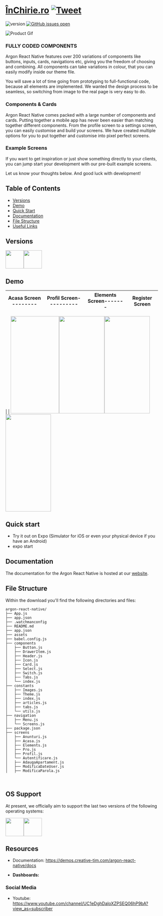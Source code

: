# [ÎnChirie.ro](https://creativetimofficial.github.io/argon-react-native/docs/#) [![Tweet](https://img.shields.io/youtube/likes/f75IBP8j_e0?style=social)](https://www.youtube.com/watch?v=f75IBP8j_e0)


 ![version](https://img.shields.io/badge/version-1.4.0-blue.svg)  [![GitHub issues open](https://img.shields.io/github/issues/creativetimofficial/argon-react-native.svg?style=flat)](https://github.com/mgherasim97/InChirie.ro-frontend/tree/features/productPage/argon-react-native-master) 


![Product Gif](https://scontent.fotp1-1.fna.fbcdn.net/v/t1.0-9/104053460_3065017330283377_7807393785801762536_n.jpg?_nc_cat=111&_nc_sid=8024bb&_nc_oc=AQnfp8x0V0QU_JvCIIHXSk2JQil05tSvFsjiJ5zduBTMShDMusOlbHYFp0eO_pr5-Bo&_nc_ht=scontent.fotp1-1.fna&oh=da3a68da87db3e911a4fc3c40444a2aa&oe=5F0CC8E7)



### FULLY CODED COMPONENTS

Argon React Native features over 200 variations of components like buttons, inputs, cards, navigations etc, giving you the freedom of choosing and combining. All components can take variations in colour, that you can easily modify inside our theme file.

You will save a lot of time going from prototyping to full-functional code, because all elements are implemented. We wanted the design process to be seamless, so switching from image to the real page is very easy to do.

### Components & Cards
Argon React Native comes packed with a large number of components and cards. Putting together a mobile app has never been easier than matching together different components. From the profile screen to a settings screen, you can easily customise and build your screens. We have created multiple options for you to put together and customise into pixel perfect screens. 

### Example Screens
If you want to get inspiration or just show something directly to your clients, you can jump start your development with our pre-built example screens. 


Let us know your thoughts below. And good luck with development!


## Table of Contents

* [Versions](#versions) 
* [Demo](#demo)
* [Quick Start](#quick-start)
* [Documentation](#documentation)
* [File Structure](#file-structure)
* [Useful Links](#useful-links)

## Versions

[<img src="https://github.com/creativetimofficial/public-assets/blob/master/logos/html-logo.jpg?raw=true" width="60" height="60" />](https://www.creative-tim.com/product/argon-design-system)[<img src="https://github.com/creativetimofficial/public-assets/blob/master/logos/react-native-logo.jpg?raw=true" width="60" height="60" />](https://www.creative-tim.com/product/argon-react-native)


## Demo

| Acasa Screen  -------- | Profil Screen---------- | Elements Screen------- | Register Screen |
| ---- | --- | --- | --- |
|
|
[<img src="https://scontent.fotp1-1.fna.fbcdn.net/v/t1.0-9/104332456_3065025350282575_6058928127639768554_n.jpg?_nc_cat=111&_nc_sid=110474&_nc_oc=AQkLcjj_pYb-8IN1LiybC2O1HaYLwkvTXtSXiMYbs0PSPddQzEjjkRpp1GP4MhlnOaI&_nc_ht=scontent.fotp1-1.fna&oh=02514a4fa298e416939f091368b3dd38&oe=5F0B573A" width="160" height="320" />](https://www.creative-tim.com/product/argon-design-system)[<img src="https://scontent.fotp1-1.fna.fbcdn.net/v/t1.0-9/104464327_3065025343615909_2129388247269892469_n.jpg?_nc_cat=111&_nc_sid=110474&_nc_oc=AQkTCo2L6olA45SN2Mf4Q-ms9v2BWPFm22s67tdL0Av6_PHdzb4Dn-bGbWFa-bMNhLQ&_nc_ht=scontent.fotp1-1.fna&oh=1e0bf325d2e4c1d2c68f364a5b7e002b&oe=5F0A5038" width="150" height="320" />](https://www.creative-tim.com/product/vue-argon-design-system)[<img src="https://scontent.fotp1-2.fna.fbcdn.net/v/t1.0-9/104432001_3065025503615893_1415493301335997109_n.jpg?_nc_cat=108&_nc_sid=110474&_nc_oc=AQk61PZB381xIxZZnsEASG_haCZkFbHykwJF8ogcnSPvr3hcuq2tVpbbPR8oaqvQaqA&_nc_ht=scontent.fotp1-2.fna&oh=54d5edc2a941bfc74b3417dbb7e3bd0b&oe=5F0CC9A6" width="150" height="320" />](https://www.creative-tim.com/product/argon-design-system-react)[<img src="https://scontent.fotp1-2.fna.fbcdn.net/v/t1.0-9/104214180_3065025496949227_3388417087056131041_n.jpg?_nc_cat=101&_nc_sid=110474&_nc_oc=AQlleW8zGo-wz9gWj8WPRqk4kwZUh91ktFOkboCERl6DkqrrdfT71O252RuBAw6iOsQ&_nc_ht=scontent.fotp1-2.fna&oh=8192e3af7a03f6a3c07086a31445dc84&oe=5F0AE12C" width="150" height="320" />](https://www.creative-tim.com/product/argon-react-native)



## Quick start
- Try it out on Expo (Simulator for iOS or even your physical device if you have an Android)
- expo start 


## Documentation
The documentation for the Argon React Native is hosted at our [website](https://demos.creative-tim.com/argon-react-native/docs/).


## File Structure
Within the download you'll find the following directories and files:

```
argon-react-native/
├── App.js
├── app.json
├── .watchmanconfig
├── README.md
├── app.json
├── assets
├── babel.config.js
├── components
│   ├── Button.js
│   ├── DrawerItem.js
│   ├── Header.js
│   ├── Icon.js
│   ├── Card.js
│   ├── Select.js
│   ├── Switch.js
│   ├── Tabs.js
│   └── index.js
├── constants
│   ├── Images.js
│   ├── Theme.js
│   ├── index.js
│   ├── articles.js
│   ├── tabs.js
│   └── utils.js
├── navigation
│   ├── Menu.js
│   └── Screens.js
├── package.json
├── screens
│   ├── Anunturi.js
│   ├── Acasa.js
│   ├── Elements.js
│   ├── Pro.js
│   ├── Profil.js
│   └── Autentificare.js
│   ├── AdaugaApartament.js
│   ├── ModificaDateUser.js
│   ├── ModificaParola.js
    


```


## OS Support

At present, we officially aim to support the last two versions of the following operating systems:

[<img src="https://raw.githubusercontent.com/creativetimofficial/ct-material-kit-pro-react-native/master/assets/android-logo.png" width="60" height="60" />](https://www.creative-tim.com/product/material-kit-pro-react-native)[<img src="https://raw.githubusercontent.com/creativetimofficial/ct-material-kit-pro-react-native/master/assets/apple-logo.png" width="60" height="60" />](https://www.creative-tim.com/product/material-kit-pro-react-native)



## Resources

- Documentation: <https://demos.creative-tim.com/argon-react-native/docs>

- **Dashboards:**

### Social Media


 - Youtube: <https://www.youtube.com/channel/UC1eDghDaIoXZPSEQ06hP9bA?view_as=subscriber>



